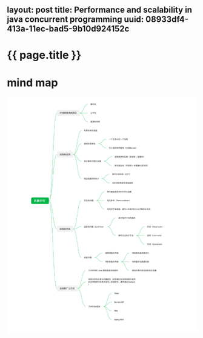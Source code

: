 layout: post
title: Performance and scalability in java concurrent programming
uuid: 08933df4-413a-11ec-bad5-9b10d924152c
---

{{ page.title }}
================

# mind map
![summary](/images/20211009_performance_and_scalability/mindmap.png)